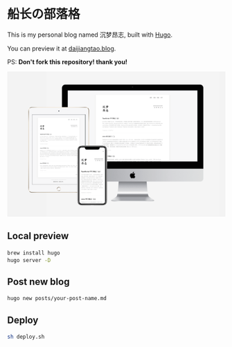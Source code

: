 # 船长の部落格

This is my personal blog named 沉梦昂志, built with [Hugo][hugo].

You can preview it at [daijiangtao.blog][blog].

PS: **Don't fork this repository! thank you!**

![preview][preview]

[hugo]: https://gohugo.io/
[blog]: https://daijiangtao.blog
[preview]: ./static/images/blog-preview.png

## Local preview

```bash
brew install hugo
hugo server -D
```

## Post new blog

```bash
hugo new posts/your-post-name.md
```

## Deploy

```bash
sh deploy.sh
```
